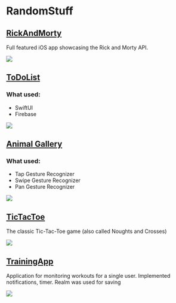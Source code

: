 # RandomStuff

## [RickAndMorty](https://github.com/DariiaV/RandomStuff/tree/main/RickAndMorty)
Full featured iOS app showcasing the Rick and Morty API.

![](RickAndMorty/RickAndMorty.gif)

## [ToDoList](https://github.com/DariiaV/RandomStuff/tree/main/ToDoList)
### What used:
- SwiftUI
- Firebase

![](ToDoList/ToDoList.gif)

## [Animal Gallery](https://github.com/DariiaV/RandomStuff/tree/main/EmmanuelOkwara/Animal%20Gallery)
### What used:
- Tap Gesture Recognizer
- Swipe Gesture Recognizer
- Pan Gesture Recognizer

![](EmmanuelOkwara/Animal%20Gallery/Animal%20Gallery.gif)

## [TicTacToe](https://github.com/DariiaV/RandomStuff/tree/main/EmmanuelOkwara/TicTacToe)
The classic Tic-Tac-Toe game (also called Noughts and Crosses)

![](EmmanuelOkwara/TicTacToe/TicTacToe.gif)


## [TrainingApp](https://github.com/DariiaV/RandomStuff/tree/main/TrainingApp)
Application for monitoring workouts for a single user. Implemented notifications, timer. Realm was used for saving

![](TrainingApp/TrainingApp.gif)


